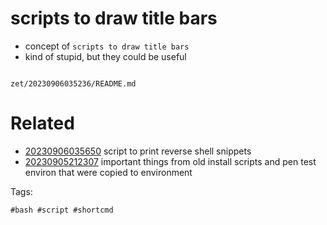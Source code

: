 # scripts to draw title bars

- concept of `scripts to draw title bars`
- kind of stupid, but they could be useful

```
```

` zet/20230906035236/README.md `

# Related

- [20230906035650](/zet/20230906035650/README.md) script to print reverse shell snippets
- [20230905212307](/zet/20230905212307/README.md) important things from old install scripts and pen test environ that were copied to environment

Tags:

    #bash #script #shortcmd
